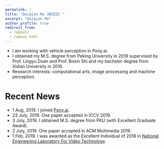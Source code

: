 ```yaml
---
permalink: /
title: "Daiqian Ma（麻岱迁）"
excerpt: "Daiqian Ma"
author_profile: true
redirect_from: 
  - /about/
  - /about.html
---
```


* I am working with vehicle perception in Pony.ai. 
* I obtained my M.S. degree from Peking University in 2019 supervised by Prof. Lingyu Duan and Prof. Boxin Shi and my bachelor degree from Xidian University in 2016.
* Research interests: computational arts, image processing and machine perception.


# Recent News
*  1 Aug,  2019. I joined [Pony.ai](https://www.pony.ai/).
* 23 July, 2019. One paper accepted in ICCV 2019.
*  3 July, 2019. I obtained M.S. degree from PKU (with Excellent Graduate Award).
*  2 July, 2019. One paper accepted in ACM Multimedia 2019.
*  1 Feb,  2019. I was awarded as the Excellent Individual of 2018 in [National Engineering Laboratory For Video Technology](http://idm.pku.edu.cn/).
